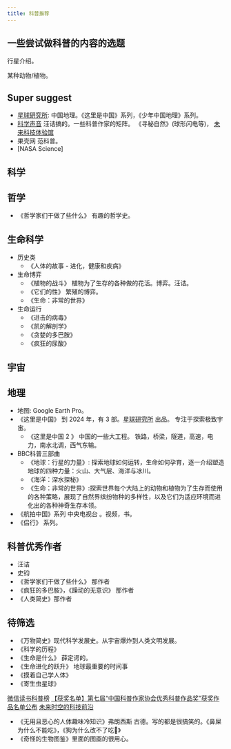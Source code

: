 ```yaml
---
title: 科普推荐
---
```


## 一些尝试做科普的内容的选题
行星介绍。

某种动物/植物。

## Super suggest
* [星球研究所](http://www.iloveplanet.cn/): 中国地理。《这里是中国》系列，《少年中国地理》系列。
* [科学声音](https://www.kexueshengyin.com/) 汪诘搞的。一些科普作家的矩阵。 《寻秘自然》(球形闪电等)， [未来科技体验馆](https://m.ximalaya.com/album/29593872)
* 果壳网 范科普。
* [NASA Science]

## 科学

## 哲学
* 《哲学家们干做了些什么》 有趣的哲学史。

## 生命科学
* 历史类
  * 《人体的故事 - 进化，健康和疾病》
* 生命博弈
  * 《植物的战斗》 植物为了生存的各种做的花活。博弈。汪诘。
  * 《它们的性》 繁殖的博弈。
  * 《生命：非常的世界》
* 生命运行
  * 《进击的病毒》
  * 《凯的解剖学》
  * 《贪婪的多巴胺》
  * 《疯狂的尿酸》

## 宇宙

## 地理
* 地图: Google Earth Pro。 
* 《这里是中国》 到 2024 年，有 3 部。[星球研究所](http://www.iloveplanet.cn/) 出品。 专注于探索极致宇宙。
  * 《这里是中国 2 》 中国的一些大工程。 铁路，桥梁，隧道，高速，电力，南水北调，西气东输。
* BBC科普三部曲
  * 《地球：行星的力量》: 探索地球如何运转，生命如何孕育，逐一介绍塑造地球的四种力量：火山、大气层、海洋与冰川。
  * 《海洋：深水探秘》
  * 《生命：非常的世界》:探索世界每个大陆上的动物和植物为了生存而使用的各种策略，展现了自然界缤纷物种的多样性，以及它们为适应环境而进化出的各种神奇生存本领。
* 《航拍中国》系列 中央电视台 。视频，书。
* 《侣行》 系列。

## 科普优秀作者
* 汪诘
* 史钧
* 《哲学家们干做了些什么》 那作者
* 《疯狂的多巴胺》，《躁动的无意识》 那作者
* 《人类简史》那作者


## 待筛选
* 《万物简史》现代科学发展史。从宇宙爆炸到人类文明发展。
* 《科学的历程》
* 《生命是什么》 薛定谔的。
* 《生命进化的跃升》 地球最重要的时间事
* 《摸着自己学人体》
* 《寄生虫星球》

[微信读书科普榜](https://weread.qq.com/web/category/1500003)
[【获奖名单】第七届“中国科普作家协会优秀科普作品奖”获奖作品名单公布](https://www.kpcswa.org.cn/web/press/notice/0QU2G2022.html)
[未来时空的科技前沿](https://weread.qq.com/web/reader/4c632920813ab92d0g013bd9)
* 《无用且恶心的人体趣味冷知识》弗朗西斯 古德。写的都是很搞笑的。《鼻屎为什么不能吃》，《狗为什么改不了吃💩》
* 《奇怪的生物图鉴》里面的图画的很用心。

